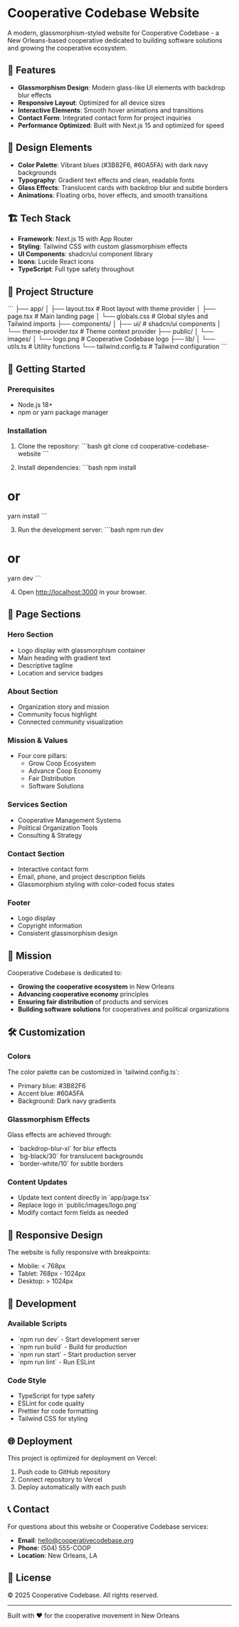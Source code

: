 # Cooperative Codebase Website

A modern, glassmorphism-styled website for Cooperative Codebase - a New Orleans-based cooperative dedicated to building software solutions and growing the cooperative ecosystem.

## 🌟 Features

- **Glassmorphism Design**: Modern glass-like UI elements with backdrop blur effects
- **Responsive Layout**: Optimized for all device sizes
- **Interactive Elements**: Smooth hover animations and transitions
- **Contact Form**: Integrated contact form for project inquiries
- **Performance Optimized**: Built with Next.js 15 and optimized for speed

## 🎨 Design Elements

- **Color Palette**: Vibrant blues (#3B82F6, #60A5FA) with dark navy backgrounds
- **Typography**: Gradient text effects and clean, readable fonts
- **Glass Effects**: Translucent cards with backdrop blur and subtle borders
- **Animations**: Floating orbs, hover effects, and smooth transitions

## 🏗️ Tech Stack

- **Framework**: Next.js 15 with App Router
- **Styling**: Tailwind CSS with custom glassmorphism effects
- **UI Components**: shadcn/ui component library
- **Icons**: Lucide React icons
- **TypeScript**: Full type safety throughout

## 📁 Project Structure

\`\`\`
├── app/
│   ├── layout.tsx          # Root layout with theme provider
│   ├── page.tsx            # Main landing page
│   └── globals.css         # Global styles and Tailwind imports
├── components/
│   ├── ui/                 # shadcn/ui components
│   └── theme-provider.tsx  # Theme context provider
├── public/
│   └── images/
│       └── logo.png        # Cooperative Codebase logo
├── lib/
│   └── utils.ts           # Utility functions
└── tailwind.config.ts     # Tailwind configuration
\`\`\`

## 🚀 Getting Started

### Prerequisites

- Node.js 18+ 
- npm or yarn package manager

### Installation

1. Clone the repository:
\`\`\`bash
git clone <repository-url>
cd cooperative-codebase-website
\`\`\`

2. Install dependencies:
\`\`\`bash
npm install
# or
yarn install
\`\`\`

3. Run the development server:
\`\`\`bash
npm run dev
# or
yarn dev
\`\`\`

4. Open [http://localhost:3000](http://localhost:3000) in your browser.

## 📄 Page Sections

### Hero Section
- Logo display with glassmorphism container
- Main heading with gradient text
- Descriptive tagline
- Location and service badges

### About Section
- Organization story and mission
- Community focus highlight
- Connected community visualization

### Mission & Values
- Four core pillars:
  - Grow Coop Ecosystem
  - Advance Coop Economy  
  - Fair Distribution
  - Software Solutions

### Services Section
- Cooperative Management Systems
- Political Organization Tools
- Consulting & Strategy

### Contact Section
- Interactive contact form
- Email, phone, and project description fields
- Glassmorphism styling with color-coded focus states

### Footer
- Logo display
- Copyright information
- Consistent glassmorphism design

## 🎯 Mission

Cooperative Codebase is dedicated to:

- **Growing the cooperative ecosystem** in New Orleans
- **Advancing cooperative economy** principles
- **Ensuring fair distribution** of products and services
- **Building software solutions** for cooperatives and political organizations

## 🛠️ Customization

### Colors
The color palette can be customized in \`tailwind.config.ts\`:
- Primary blue: #3B82F6
- Accent blue: #60A5FA
- Background: Dark navy gradients

### Glassmorphism Effects
Glass effects are achieved through:
- \`backdrop-blur-xl\` for blur effects
- \`bg-black/30\` for translucent backgrounds
- \`border-white/10\` for subtle borders

### Content Updates
- Update text content directly in \`app/page.tsx\`
- Replace logo in \`public/images/logo.png\`
- Modify contact form fields as needed

## 📱 Responsive Design

The website is fully responsive with breakpoints:
- Mobile: < 768px
- Tablet: 768px - 1024px  
- Desktop: > 1024px

## 🔧 Development

### Available Scripts

- \`npm run dev\` - Start development server
- \`npm run build\` - Build for production
- \`npm run start\` - Start production server
- \`npm run lint\` - Run ESLint

### Code Style

- TypeScript for type safety
- ESLint for code quality
- Prettier for code formatting
- Tailwind CSS for styling

## 🌐 Deployment

This project is optimized for deployment on Vercel:

1. Push code to GitHub repository
2. Connect repository to Vercel
3. Deploy automatically with each push

## 📞 Contact

For questions about this website or Cooperative Codebase services:

- **Email**: hello@cooperativecodebase.org
- **Phone**: (504) 555-COOP
- **Location**: New Orleans, LA

## 📄 License

© 2025 Cooperative Codebase. All rights reserved.

---

Built with ❤️ for the cooperative movement in New Orleans
